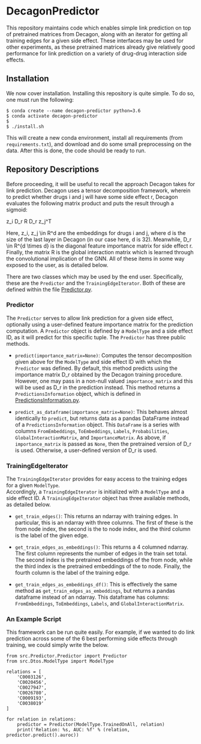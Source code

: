 # DecagonPredictor

This repository maintains code which enables simple link prediction on top of pretrained
matrices from Decagon, along with an iterator for getting all training edges for a given
side effect.  These interfaces may be used for other experiments, as these pretrained
matrices already give relatively good performance for link prediction on a variety of 
drug-drug interaction side effects.

## Installation
We now cover installation.  Installing this repository is quite simple.  To do so, one must run the following:

```
$ conda create --name decagon-predictor python=3.6
$ conda activate decagon-predictor
$
$ ./install.sh
```

This will create a new conda environment, install all requirements (from `requirements.txt`), and download
and do some small preprocessing on the data.  After this is done, the code should be ready to run.

## Repository Descriptions
Before proceeding, it will be useful to recall the approach Decagon takes for link
prediction.  Decagon uses a tensor decomposition framework, wherein to predict whether
drugs i and j will have some side effect r, Decagon evaluates the following matrix
product and puts the result through a sigmoid:

z_i D_r R D_r z_j^T

Here, z_i, z_j \in R^d are the embeddings for drugs i and j, where d is the size of the
last layer in Decagon (in our case here, d is 32).  Meanwhile, D_r \in R^{d \times d} is
the diagonal feature importance matrix for side effect r.  Finally, the matrix R is the global
interaction matrix which is learned through the convolutional implication of the GNN.  All of 
these items in some way exposed to the user, as is detailed below.

There are two classes which may be used by the end user.  Specifically, these are
the `Predictor` and the `TrainingEdgeIterator`.  Both of these are defined within the
file [Predictor.py](src/Predictor/Predictor.py).  


### Predictor
The `Predictor` serves to allow link prediction for a given side effect, optionally using a user-defined feature importance
matrix for the prediction computation.  A `Predictor` object is defined by a `ModelType` and
a side effect ID, as it will predict for this specific tuple.  The `Predictor` has three public methods.

- `predict(importance_matrix=None)`: Computes the tensor decomposition given above for the `ModelType`
and side effect ID with which the `Predictor` was defined.  By default, this method predicts using
the importance matrix D_r obtained by the Decagon training procedure.  However, one may pass in a
non-null valued `importance_matrix` and this will be used as D_r in the prediction instead.  This
method returns a `PredictionsInformation` object, which is defined in 
[PredictionsInformation.py](src/Dtos/PredictionsInformation.py).

- `predict_as_dataframe(importance_matrix=None)`: This behaves almost identically to `predict`, but
returns data as a pandas DataFrame instead of a `PredictionsInformation` object.  This `DataFrame`
is a series with columns `FromEmbeddings`, `ToEmbeddings`, `Labels`, `Probabilities`, 
`GlobalInteractionMatrix`, and `ImportanceMatrix`.  As above, if `importance_matrix` is passed as
`None`, then the pretrained version of D_r is used.  Otherwise, a user-defined version of D_r is used.

### TrainingEdgeIterator
The `TrainingEdgeIterator` provides for easy access to the training edges for a given `ModelType`.  
Accordingly, a `TrainingEdgeIterator` is initialized with a `ModelType` and a side effect ID.
A `TrainingEdgeIterator` object has three available methods, as detailed below.

- `get_train_edges()`: This returns an ndarray with training edges.  In particular, this is an ndarray
with three columns.  The first of these is the from node index, the second is the to node index, and
the third column is the label of the given edge.

- `get_train_edges_as_embeddings()`: This returns a 4 columned ndarray.  The first column represents
the number of edges in the train set total.  The second index is the pretrained embeddings of the from 
node, while the third index is the pretrained embeddings of the to node.  Finally, the fourth column
is the label of the training edge.

- `get_train_edges_as_embeddings_df()`: This is effectively the same method as `get_train_edges_as_embeddings`,
but returns a pandas dataframe instead of an ndarray.  This dataframe has columns: `FromEmbeddings`, `ToEmbeddings`,
`Labels`, and `GlobalInteractionMatrix`.

### An Example Script
This framework can be run quite easily.  For example, if we wanted to do link prediction across some of the
6 best performing side effects through training, we could simply write the below.

```
from src.Predictor.Predictor import Predictor
from src.Dtos.ModelType import ModelType

relations = [
    'C0003126',
    'C0020456',
    'C0027947',
    'C0026780',
    'C0009193',
    'C0038019'
]

for relation in relations:
    predictor = Predictor(ModelType.TrainedOnAll, relation)
    print('Relation: %s, AUC: %f' % (relation, predictor.predict().auroc))

```
